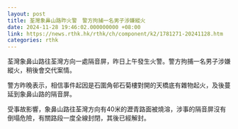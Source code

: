```yaml
---
layout: post
title: 荃灣象鼻山路昨火警　警方拘捕一名男子涉嫌縱火
date: 2024-11-28 19:46:02.000000000 +08:00
link: https://news.rthk.hk/rthk/ch/component/k2/1781271-20241128.htm
categories: rthk
---
```


荃灣象鼻山路往荃灣方向一處隔音屏，昨日上午發生火警。警方拘捕一名男子涉嫌縱火，稍後會交代案情。

警方昨晚表示，相信事件起因是石圍角邨石菊樓對開的天橋底有雜物起火，及後蔓延到象鼻山路的隔音屏。

受事故影響，象鼻山路往荃灣方向有40米的瀝青路面被燒溶，涉事的隔音屏沒有倒塌危險，有關路段一度全線封閉，其後已經解封。
